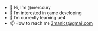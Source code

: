 - 👋 Hi, I’m @merccury
- 👀 I’m interested in game developing
- 🌱 I’m currently learning ue4
- 📫 How to reach me 3manics@gmail.com

<!---
merccury/merccury is a ✨ special ✨ repository because its `README.md` (this file) appears on your GitHub profile.
You can click the Preview link to take a look at your changes.
--->
